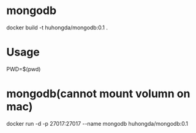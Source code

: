 # mongodb

docker build -t huhongda/mongodb:0.1 .

# Usage
PWD=$(pwd)

# mongodb(cannot mount volumn on mac)
docker run -d -p 27017:27017 --name mongodb huhongda/mongodb:0.1

